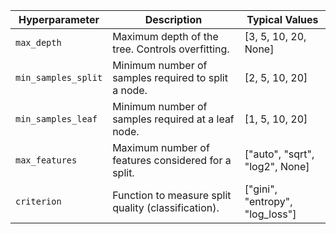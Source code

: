 | Hyperparameter       | Description                                        | Typical Values                     |
|----------------------|----------------------------------------------------|------------------------------------|
| `max_depth`          | Maximum depth of the tree. Controls overfitting.  | [3, 5, 10, 20, None]              |
| `min_samples_split`  | Minimum number of samples required to split a node.| [2, 5, 10, 20]                    |
| `min_samples_leaf`   | Minimum number of samples required at a leaf node.| [1, 5, 10, 20]                    |
| `max_features`       | Maximum number of features considered for a split.| ["auto", "sqrt", "log2", None]    |
| `criterion`          | Function to measure split quality (classification).| ["gini", "entropy", "log_loss"]   |
